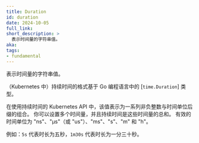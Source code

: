 ```yaml
---
title: Duration
id: duration
date: 2024-10-05
full_link:
short_description: >
  表示时间量的字符串值。
aka:
tags:
- fundamental
---
```

<!--
title: Duration
id: duration
date: 2024-10-05
full_link:
short_description: >
  A string value representing an amount of time.
aka:
tags:
- fundamental
-->

<!--
A string value representing an amount of time.
-->
表示时间量的字符串值。

<!--more-->

<!--
The format of a (Kubernetes) duration is based on the
[`time.Duration`](https://pkg.go.dev/time#Duration) type from the Go programming language.
-->
（Kubernetes 中）持续时间的格式基于 Go 编程语言中的 [`time.Duration`] 类型。

<!--
In Kubernetes APIs that use durations, the value is expressed as series of a non-negative
integers combined with a time unit suffix. You can have more than one time quantity and
the duration is the sum of those time quantities.
The valid time units are "ns", "µs" (or "us"), "ms", "s", "m", and "h".
-->
在使用持续时间的 Kubernetes API 中，该值表示为一系列非负整数与时间单位后缀的组合。
你可以设置多个时间量，并且持续时间是这些时间量的总和。
有效的时间单位为 "ns"、"µs"（或 "us"）、"ms"、"s"、"m" 和 "h"。

<!--
For example: `5s` represents a duration of five seconds, and `1m30s` represents a duration
of one minute and thirty seconds.
-->
例如：`5s` 代表时长为五秒，`1m30s` 代表时长为一分三十秒。
